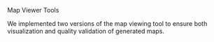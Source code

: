Map Viewer Tools

We implemented two versions of the map viewing tool to ensure both visualization and quality validation of generated maps.
